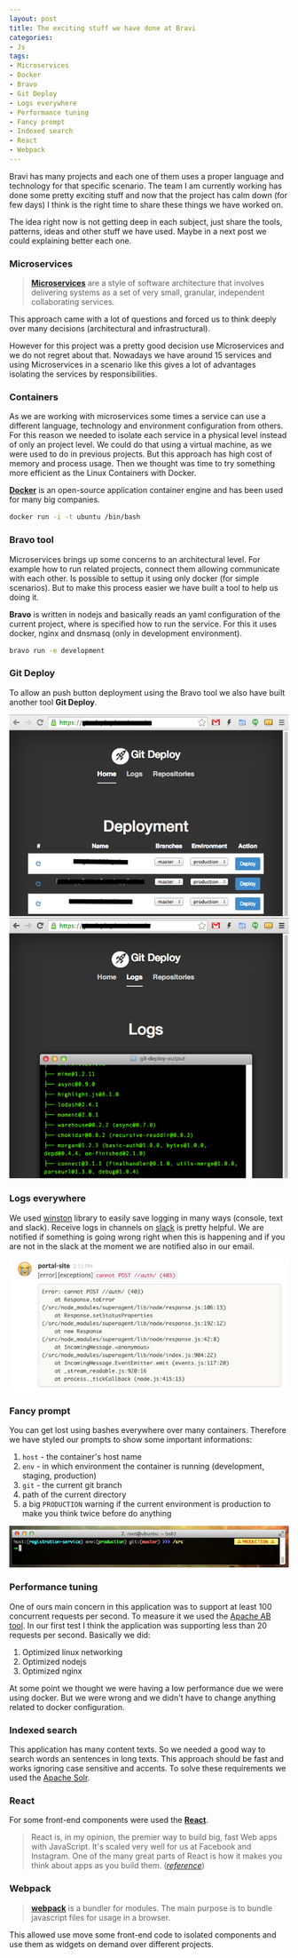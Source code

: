 ```yaml
---
layout: post
title: The exciting stuff we have done at Bravi
categories:
- Js
tags:
- Microservices
- Docker
- Bravo
- Git Deploy
- Logs everywhere
- Performance tuning
- Fancy prompt
- Indexed search
- React
- Webpack
---
```


Bravi has many projects and each one of them uses a proper language and technology for that specific scenario. The team I am currently working has done some pretty exciting stuff and now that the project has calm down (for few days) I think is the right time to share these things we have worked on.

The idea right now is not getting deep in each subject, just share the tools, patterns, ideas and other stuff we have used. Maybe  in a next post we could  explaining better each one.


### Microservices

> [**Microservices**](http://martinfowler.com/articles/microservices.html) are a style of software architecture that involves delivering systems as a set of very small, granular, independent collaborating services.

This approach came with a lot of questions and forced us to think deeply over many decisions (architectural and infrastructural).

However for this project was a pretty good decision use Microservices and we do not regret about that. Nowadays we have around 15 services and using Microservices in a scenario like this gives a lot of advantages isolating the services by responsibilities.

### Containers

As we are working with microservices some times a service can use a different language, technology and environment configuration from others. For this reason we needed to isolate each service in a physical level instead of only an project level. We could do that using a virtual machine, as we were used to do in previous projects. But this approach has high cost of memory and process usage. Then we  thought was time to try something more efficient as the Linux Containers with Docker.

[**Docker**](https://www.docker.com/) is an open-source application container engine and has been used for many big companies.

```bash
docker run -i -t ubuntu /bin/bash
```


### Bravo tool

Microservices brings up some concerns to an architectural level. For example how to run related projects, connect them allowing communicate with each other. Is possible to settup it using only docker (for simple scenarios). But to make this process easier we have built a tool to help us doing it.

**Bravo** is written in nodejs and basically reads an yaml configuration of the current project, where is specified how to run the service. For this it uses docker, nginx and dnsmasq (only in development environment).

```bash
bravo run -e development
```


### Git Deploy

To allow an push button deployment using the Bravo tool we also have built another tool **Git Deploy**.

![](/assets/gitdeployer-01.png)
![](/assets/gitdeployer-02.png)

### Logs everywhere

We used [winston](https://github.com/flatiron/winston) library to easily save logging in many ways (console, text and slack). Receive logs in channels on [slack](https://slack.com/) is pretty helpful. We are notified if something is going wrong right when this is happening and if you are not in the slack at the moment we are notified also in our email.

![](/assets/slack-logging.png)


### Fancy prompt

You can get lost using bashes everywhere over many containers. Therefore we have styled our prompts to show some important informations:

1. `host` - the container's host name
2. `env` -  in which environment the container is running (development, staging, production)
3. `git` - the current git branch
4. path of the current directory
5. a big `PRODUCTION` warning if the current environment is production to make you think twice before do anything

![](/assets/fancy-prompt.png)


### Performance tuning

One of ours main concern in this application was to support at least 100 concurrent requests per second. To measure it we used the [Apache AB tool](http://httpd.apache.org/docs/2.2/programs/ab.html). In our first test I think the application was supporting less than 20 requests per second. Basically we did:

1. Optimized linux networking
2. Optimized nodejs
3. Optimized nginx

At some point we thought we were having a low performance due we were using docker. But we were wrong and we didn't have to change anything related to docker configuration.


### Indexed search

This application has many content texts. So we needed a good way to search words an sentences in long texts. This approach should be fast and works ignoring case sensitive and accents. To solve these requirements we used the [Apache Solr](http://lucene.apache.org/solr/).


### React

For some front-end components were used the [**React**](http://facebook.github.io/react/).

> React is, in my opinion, the premier way to build big, fast Web apps with JavaScript. It's scaled very well for us at Facebook and Instagram.
> One of the many great parts of React is how it makes you think about apps as you build them. ([*reference*](http://facebook.github.io/react/blog/2013/11/05/thinking-in-react.html))

### Webpack

> [**webpack**](https://github.com/webpack/webpack) is a bundler for modules. The main purpose is to bundle javascript files for usage in a browser.

This allowed use move some front-end code to isolated components and use them as widgets on demand over different projects.